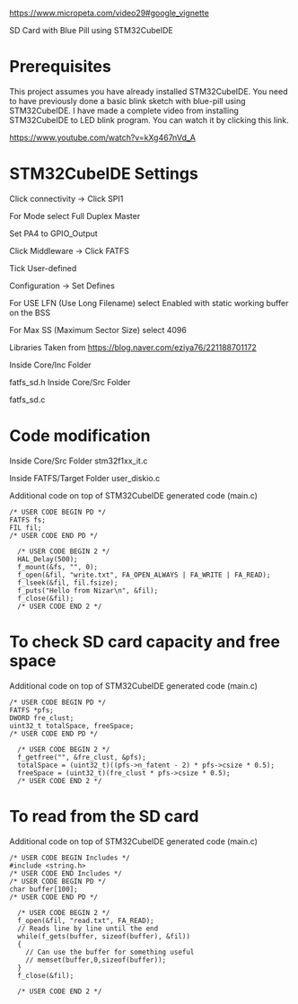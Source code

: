 https://www.micropeta.com/video29#google_vignette

SD Card with Blue Pill using STM32CubeIDE

# Prerequisites

This project assumes you have already installed STM32CubeIDE. 
You need to have previously done a basic blink sketch with blue-pill using STM32CubeIDE. 
I have made a complete video from installing STM32CubeIDE to LED blink program. 
You can watch it by clicking this link. 

https://www.youtube.com/watch?v=kXg467nVd_A

# STM32CubeIDE Settings

Click connectivity → Click SPI1

For Mode select Full Duplex Master

Set PA4 to GPIO_Output

Click Middleware → Click FATFS

Tick User-defined

Configuration → Set Defines

For USE LFN (Use Long Filename) select Enabled with static working buffer on the BSS

For Max SS (Maximum Sector Size) select 4096

Libraries
Taken from https://blog.naver.com/eziya76/221188701172

Inside Core/Inc Folder

fatfs_sd.h
Inside Core/Src Folder

fatfs_sd.c

# Code modification

Inside Core/Src Folder
stm32f1xx_it.c

Inside FATFS/Target Folder
user_diskio.c

Additional code on top of STM32CubeIDE generated code (main.c)
```
/* USER CODE BEGIN PD */
FATFS fs;
FIL fil;
/* USER CODE END PD */

  /* USER CODE BEGIN 2 */
  HAL_Delay(500);
  f_mount(&fs, "", 0);
  f_open(&fil, "write.txt", FA_OPEN_ALWAYS | FA_WRITE | FA_READ);
  f_lseek(&fil, fil.fsize);
  f_puts("Hello from Nizar\n", &fil);
  f_close(&fil);
  /* USER CODE END 2 */
```
# To check SD card capacity and free space

Additional code on top of STM32CubeIDE generated code (main.c)
```
/* USER CODE BEGIN PD */
FATFS *pfs;
DWORD fre_clust;
uint32_t totalSpace, freeSpace;
/* USER CODE END PD */

  /* USER CODE BEGIN 2 */
  f_getfree("", &fre_clust, &pfs);
  totalSpace = (uint32_t)((pfs->n_fatent - 2) * pfs->csize * 0.5);
  freeSpace = (uint32_t)(fre_clust * pfs->csize * 0.5);
  /* USER CODE END 2 */
```
# To read from the SD card

Additional code on top of STM32CubeIDE generated code (main.c)
```
/* USER CODE BEGIN Includes */
#include <string.h>
/* USER CODE END Includes */
/* USER CODE BEGIN PD */
char buffer[100];
/* USER CODE END PD */

  /* USER CODE BEGIN 2 */
  f_open(&fil, "read.txt", FA_READ);
  // Reads line by line until the end
  while(f_gets(buffer, sizeof(buffer), &fil))
  {
    // Can use the buffer for something useful
    // memset(buffer,0,sizeof(buffer));
  }
  f_close(&fil);

  /* USER CODE END 2 */
```
